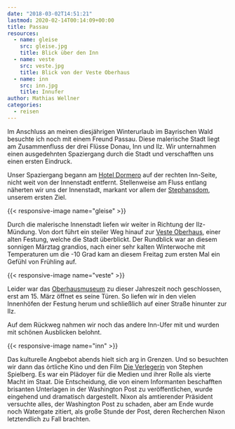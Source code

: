 ```yaml
---
date: "2018-03-02T14:51:21"
lastmod: 2020-02-14T00:14:09+00:00
title: Passau
resources:
  - name: gleise
    src: gleise.jpg
    title: Blick über den Inn
  - name: veste
    src: veste.jpg
    title: Blick von der Veste Oberhaus
  - name: inn
    src: inn.jpg
    title: Innufer
author: Mathias Wellner
categories:
  - reisen
---
```

Im Anschluss an meinen diesjährigen Winterurlaub im Bayrischen Wald besuchte ich noch mit einem Freund Passau. Diese malerische Stadt liegt am Zusammenfluss der drei Flüsse Donau, Inn und Ilz. Wir unternahmen einen ausgedehnten Spaziergang durch die Stadt und verschafften uns einen ersten Eindruck. 
<!--more-->

Unser Spaziergang begann am [Hotel Dormero](https://www.dormero.de/hotel-passau/) auf der rechten Inn-Seite, nicht weit von der Innenstadt entfernt. Stellenweise am Fluss entlang näherten wir uns der Innenstadt, markant vor allem der [Stephansdom](https://de.wikipedia.org/wiki/Dom_St._Stephan_(Passau)), unserem ersten Ziel. 

{{< responsive-image name="gleise" >}}

Durch die malerische Innenstadt liefen wir weiter in Richtung der Ilz-Mündung. Von dort führt ein steiler Weg hinauf zur [Veste Oberhaus](https://de.wikipedia.org/wiki/Veste_Oberhaus), einer alten Festung, welche die Stadt überblickt. Der Rundblick war an diesem sonnigen Märztag grandios, nach einer sehr kalten Winterwoche mit Temperaturen um die -10 Grad kam an diesem Freitag zum ersten Mal ein Gefühl von Frühling auf. 

{{< responsive-image name="veste" >}}

Leider war das [Oberhausmuseum](http://www.oberhausmuseum.de/) zu dieser Jahreszeit noch geschlossen, erst am 15. März öffnet es seine Türen. So liefen wir in den vielen Innenhöfen der Festung herum und schließlich auf einer Straße hinunter zur Ilz.

Auf dem Rückweg nahmen wir noch das andere Inn-Ufer mit und wurden mit schönen Ausblicken belohnt. 

{{< responsive-image name="inn" >}}

Das kulturelle Angbebot abends hielt sich arg in Grenzen. Und so besuchten wir dann das örtliche Kino und den Film [Die Verlegerin](https://de.wikipedia.org/wiki/Die_Verlegerin) von Stephen Spielberg. Es war ein Plädoyer für die Medien und ihrer Rolle als vierte Macht im Staat. Die Entscheidung, die von einem Informanten beschafften brisanten Unterlagen in der Washington Post zu veröffentlichen, wurde eingehend und dramatisch dargestellt. Nixon als amtierender Präsident versuchte alles, der Washington Post zu schaden, aber am Ende wurde noch Watergate zitiert, als große Stunde der Post, deren Recherchen Nixon letztendlich zu Fall brachten. 
